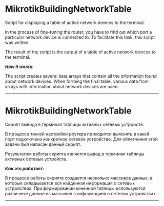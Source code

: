# MikrotikBuildingNetworkTable

Script for displaying a table of active network devices to the terminal.


In the process of fine-tuning the router, you have to find out which port a particular network device is connected to. To facilitate this task, this script was written.

The result of the script is the output of a table of active network devices to the terminal.

***How it works:***

The script creates several data arrays that contain all the information found about network devices. When forming the final table, various data from arrays with information about network devices are used.

------

# MikrotikBuildingNetworkTable

Скрипт вывода в терминал таблицы активных сетевых устройств.


В процессе тонкой настройки роутера приходится выяснять в какой порт подключено конкретное сетевое устройство. Для облегчения этой задачи был написан данный скрипт.

Результатом работы скрипта является вывод в терминал таблицы активных сетевых устройств.

***Как это работает:***

В процессе работы скрипта создается несколько массивов данных, в которые складывается вся найденная информация о сетевых устройствах. При формировании конечной таблицы используются различные данные из массивов с информацией о сетевых устройствах.

------


